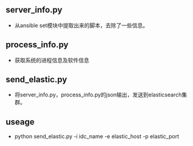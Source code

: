 server_info.py
--------------
* 从ansible set模块中提取出来的脚本，去除了一些信息。

process_info.py
--------------
* 获取系统的进程信息及软件信息

send_elastic.py
--------------
* 将server_info.py，process_info.py的json输出，发送到elasticsearch集群。

useage
-------------
* python send_elastic.py -i idc_name -e elastic_host -p elastic_port
